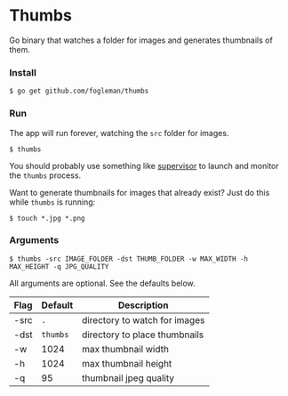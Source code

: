 # Thumbs

Go binary that watches a folder for images and generates thumbnails of them.

### Install

    $ go get github.com/fogleman/thumbs

### Run

The app will run forever, watching the `src` folder for images.

    $ thumbs

You should probably use something like [supervisor](http://supervisord.org/) to
launch and monitor the `thumbs` process.

Want to generate thumbnails for images that already exist? Just do this while
`thumbs` is running:

    $ touch *.jpg *.png

### Arguments

    $ thumbs -src IMAGE_FOLDER -dst THUMB_FOLDER -w MAX_WIDTH -h MAX_HEIGHT -q JPG_QUALITY

All arguments are optional. See the defaults below.

| Flag | Default | Description |
| --- | --- | --- |
| -src | `.` | directory to watch for images |
| -dst | `thumbs` | directory to place thumbnails |
| -w | 1024 | max thumbnail width |
| -h | 1024 | max thumbnail height |
| -q | 95 | thumbnail jpeg quality |
